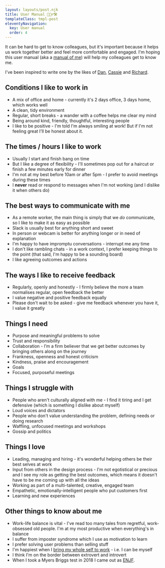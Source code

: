 ```yaml
---
layout: layouts/post.njk
title: User Manual 🙋🏻‍♂️🛠
templateClass: tmpl-post
eleventyNavigation:
  key: User manual
  order: 4
---
```


It can be hard to get to know colleagues, but it's important because it helps us work together better and feel more comfortable and engaged. I'm hoping this user manual (aka a [manual of me](https://manualofme.co/)) will help my colleagues get to know me.

I've been inspired to write one by the likes of [Dan](https://medium.com/@dasbarrett/a-user-manual-for-dan-d0a285874f72), [Cassie](https://medium.com/@cassierobinson/a-user-manual-for-me-d3a851fbc694) and [Richard](https://medium.com/@mcleanonline/helping-other-people-get-to-know-you-aa2dbff5c0f8). 

## Conditions I like to work in
* A mix of office and home - currently it's 2 days office, 3 days home, which works well 
* A clean, tidy environment
* Regular, short breaks - a wander with a coffee helps me clear my mind
* Being around kind, friendly, thoughtful, interesting people
* I like to be positive - I'm told I'm always smiling at work! But if I'm not feeling great I'll be honest about it.
## The times / hours I like to work
* Usually I start and finish bang on time
* But I like a degree of flexibility - I'll sometimes pop out for a haircut or finish a few minutes early for dinner
* I'm not at my best before 10am or after 5pm - I prefer to avoid meetings during these times
* I **never** read or respond to messages when I'm not working (and I dislike it when others do)
## The best ways to communicate with me
* As a remote worker, the main thing is simply that we _do_ communicate, so I like to make it as easy as possible
* Slack is usually best for anything short and sweet
* In person or webcam is better for anything longer or in need of explanation
* I'm happy to have impromptu conversations - interrupt me any time
* I don't like rambling chats - in a work context, I prefer keeping things to the point (that said, I'm happy to be a sounding board)
* I like agreeing outcomes and actions
## The ways I like to receive feedback
* Regularly, openly and honestly - I firmly believe the more a team normalises regular, open feedback the better
* I value negative and positive feedback equally
* Please don't wait to be asked - give me feedback whenever you have it, I value it greatly
## Things I need
* Purpose and meaningful problems to solve
* Trust and responsibility
* Collaboration - I’m a firm believer that we get better outcomes by bringing others along on the journey
* Frankness, openness and honest criticism
* Kindness, praise and encouragement
* Goals
* Focused, purposeful meetings
## Things I struggle with
* People who aren't culturally aligned with me - I find it tiring and I get defensive (which is something I dislike about myself)
* Loud voices and dictators
* People who don't value understanding the problem, defining needs or doing research
* Waffling, unfocused meetings and workshops 
* Gossip and politics
## Things I love
* Leading, managing and hiring - it's wonderful helping others be their best selves at work
* Input from others in the design process - I'm not egotistical or precious and I see my role as getting the best outcomes, which means it doesn't have to be me coming up with all the ideas
* Working as part of a multi-talented, creative, engaged team 
* Empathetic, emotionally-intelligent people who put customers first
* Learning and new experiences
## Other things to know about me
* Work-life balance is vital - I've read too many tales from regretful, work-obsessed old people. I'm at my most productive when everything's in balance
* I suffer from imposter syndrome which I use as motivation to learn
* I prefer solving user problems than selling stuff
* I'm happiest when I [bring my whole self to work](https://www.youtube.com/watch?v=bd2WKQWG_Dg) - i.e. I can be myself
* I think I'm on the border between extrovert and introvert
* When I took a Myers Briggs test in 2018 I came out as [ENJF](https://www.16personalities.com/enfj-personality).

